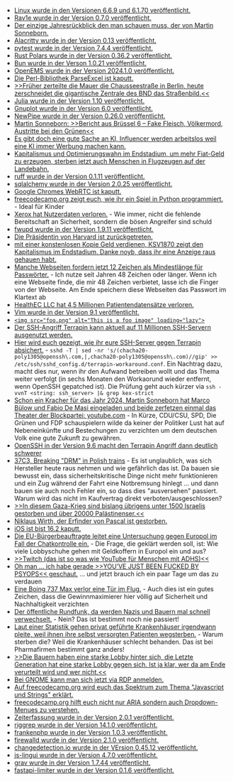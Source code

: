 * [Linux wurde in den Versionen 6.6.9 und 6.1.70 veröffentlicht.](https://lwn.net/Articles/956524/)
* [Rav1e wurde in der Version 0.7.0 veröffentlicht.](https://www.phoronix.com/news/Rav11-0.7)
* [Der einzige Jahresrückblick den man schauen muss, der von Martin Sonneborn.](https://martinsonneborn.de/jahresrueckblick-der-herzen/)
* [Alacritty wurde in der Version 0.13 veröffentlicht.](https://github.com/alacritty/alacritty/releases/tag/v0.13.0)
* [pytest wurde in der Version 7.4.4 veröffentlicht.](https://github.com/pytest-dev/pytest/releases/tag/7.4.4)
* [Rust Polars wurde in der Version 0.36.2 veröffentlicht.](https://github.com/pola-rs/polars/releases/tag/rs-0.36.2)
* [Bun wurde in der Verson 1.0.21 veröffentlicht.](https://github.com/oven-sh/bun/releases/tag/bun-v1.0.21)
* [OpenEMS wurde in der Version 2024.1.0 veröffentlicht.](https://github.com/OpenEMS/openems/releases/tag/2024.1.0)
* [Die Perl-Bibliothek ParseExcel ist kaputt.](https://www.linux-magazin.de/blogs/parseexcel-bibliothek-entfernter-angreifer-kann-befehle-ausfuehren/)
* [>>Früher zerteilte die Mauer die Chausseestraße in Berlin, heute zerschneidet die gigantische Zentrale des BND das Straßenbild.<<](https://netzpolitik.org/2024/bnd-eine-festung-in-berlin/)
* [Julia wurde in der Version 1.10 veröffentlicht.](https://lwn.net/Articles/956456/)
* [Gnuplot wurde in der Version 6.0 veröffentlicht.](https://lwn.net/Articles/956454/)
* [NewPipe wurde in der Version 0.26.0 veröffentlicht.](https://newpipe.net/blog/pinned/release/newpipe-0.26.0+.1/)
* [Martin Sonneborn: >>Bericht aus Brüssel 6 – Fake Fleisch, Völkermord, Austritte bei den Grünen<<](https://martinsonneborn.de/bericht-aus-bruessel-6-fake-fleisch-voelkermord-austritte-bei-den-gruenen/#)
* [Es gibt doch eine gute Sache an KI, Influencer werden arbeitslos weil eine KI immer Werbung machen kann.](http://blog.fefe.de/?ts=9b6a8fa6)
* [Kapitalismus und Optimierungswahn im Endstadium, um mehr Fiat-Geld zu erzeugen, sterben jetzt auch Menschen in Flugzeugen auf der Landebahn.](http://blog.fefe.de/?ts=9b6ac28b)
* [ruff wurde in der Version 0.1.11 veröffentlicht.](https://github.com/astral-sh/ruff/releases/tag/v0.1.11)
* [sqlalchemy wurde in der Version 2.0.25 veröffentlicht.](https://github.com/sqlalchemy/sqlalchemy/releases/tag/rel_2_0_25)
* [Google Chromes WebRTC ist kaputt.](https://www.linux-magazin.de/blogs/google-chrome-fehler-in-webrtc/)
* [freecodecamp.org zeigt euch, wie ihr ein Spiel in Python programmiert.](https://www.freecodecamp.org/news/pygame-tutorial-alien-abduction-game/) - Ideal für Kinder
* [Xerox hat Nutzerdaten verloren.](https://www.bleepingcomputer.com/news/security/xerox-says-subsidiary-xbs-us-breached-after-ransomware-gang-leaks-data/) - Wie immer, nicht die fehlende Bereitschaft an Sicherheit, sondern die bösen Angreifer sind schuld
* [fwupd wurde in der Version 1.9.11 veröffentlicht.](https://github.com/fwupd/fwupd/releases/tag/1.9.11)
* [Die Präsidentin von Harvard ist zurückgetreten.](http://blog.fefe.de/?ts=9b68d2c1)
* [mit einer konstenlosen Kopie Geld verdienen, KSV1870 zeigt den Kapitalismus im Endstadium. Danke noyb, dass ihr eine Anzeige raus gehauen habt.](https://noyb.eu/de/creditors-protection-association-earns-millions-actually-cost-free-gdpr-rights)
* [Manche Webseiten fordern jetzt 12 Zeichen als Mindestlänge für Passwörter.](https://www.bleepingcomputer.com/news/security/lastpass-now-requires-12-character-master-passwords-for-better-security/) - Ich nutze seit Jahren 48 Zeichen oder länger. Wenn ich eine Webseite finde, die mir 48 Zeichen verbietet, lasse ich die Finger von der Webseite. Am Ende speichern diese Webseiten das Passwort im Klartext ab
* [HealthEC LLC hat 4,5 Millionen Patientendatensätze verloren.](https://www.bleepingcomputer.com/news/security/data-breach-at-healthcare-tech-firm-impacts-45-million-patients/)
* [Vim wurde in der Version 9.1 veröffentlicht.](https://www.phoronix.com/news/Vim-9.1-Released)
* [`<img src="foo.png" alt="This is a foo image" loading="lazy">`](https://www.freecodecamp.org/news/how-lazy-loading-works-in-web-development/)
* [Der SSH-Angriff Terrapin kann aktuell auf 11 Millionen SSH-Servern ausgenutzt werden.](https://www.bleepingcomputer.com/news/security/nearly-11-million-ssh-servers-vulnerable-to-new-terrapin-attacks/)
* [Hier wird euch gezeigt, wie ihr eure SSH-Server gegen Terrapin absichert.](https://staex.io/blog/terrapin-attack-on-ssh-what-do-you-need-to-know) - `sshd -T | sed -nr 's/(chacha20-poly1305@openssh\.com,|,chacha20-poly1305@openssh\.com)//gip' >> /etc/ssh/sshd_config.d/terrapin-workaround.conf`. Ein Nachtrag dazu, macht dies nur, wenn ihr den Aufwand betreiben wollt und das Thema weiter verfolgt (in sechs Monaten den Workaorund wieder entfernt, wenn OpenSSH gepatched ist). Die Prüfung geht auch kürzer via `ssh -vvnT <string: ssh_server> |& grep kex-strict`
* [Schon ein Kracher für das Jahr 2024, Martin Sonneborn hat Marco Bülow und Fabio De Masi eingeladen und beide zerfetzen einmal das Theater der Blockpartei: youtube.com](https://www.youtube.com/watch?v=EA_n_TFz_3Y) - In Kürze, CDU/CSU, SPD, Die Grünen und FDP schauspielern wilde da keiner der Politiker Lust hat auf Nebeneinkünfte und Bestechungen zu verzichten um dem deutschen Volk eine gute Zukunft zu gewähren.
* [OpenSSH in der Version 9.6 macht den Terrapin Angriff dann deutlich schwerer](https://www.openssh.com/txt/release-9.6)
* [37C3, Breaking "DRM" in Polish trains](https://media.ccc.de/v/37c3-12142-breaking_drm_in_polish_trains#l=eng&t=2340) - Es ist unglaublich, was sich Hersteller heute raus nehmen und wie gefährlich das ist. Da bauen sie bewusst ein, dass sicherheitskritische Dinge nicht mehr funktionieren und ein Zug während der Fahrt eine Notbremsung hinlegt ... und dann bauen sie auch noch Fehler ein, so dass dies "ausversehen" passiert. Warum wird das nicht im Kaufvertrag direkt verboten/ausgeschlossen?
* [>>In diesem Gaza-Krieg sind bislang übrigens unter 1500 Israelis gestorben und über 20000 Palästinenser.<<](http://blog.fefe.de/?ts=9b69a4bb)
* [Niklaus Wirth, der Erfinder von Pascal ist gestorben.](http://blog.fefe.de/?ts=9b69a7ca)
* [iOS ist bist 16.2 kaputt.](https://www.schneier.com/blog/archives/2024/01/new-iphone-exploit-uses-four-zero-days.html)
* [Die EU-Bürgerbeauftragte leitet eine Untersuchung gegen Europol im Fall der Chatkontrolle ein.](https://www.patrick-breyer.de/chatkontrolle-eu-buergerbeauftragte-leitet-untersuchung-gegen-europol-ein/) - Die Frage, die geklärt werden soll, ist: Wie viele Lobbyschuhe gehen mit Geldkoffern in Europol ein und aus?
* [>>Twitch (das ist so was wie You­Tube für Men­schen mit ADHS)<<](https://tuxproject.de/blog/2024/01/ohne-hose-gegen-twitch/)
* [Oh man ... ich habe gerade >>YOU’VE JUST BEEN FUCKED BY PSYOPS<< geschaut.](https://media.ccc.de/v/37c3-12326-you_ve_just_been_fucked_by_psyops) ... und jetzt brauch ich ein paar Tage um das zu verdauen
* [Eine Boing 737 Max verlor eine Tür im Flug.](https://blog.fefe.de/?ts=9b67f83f) - Auch dies ist ein gutes Zeichen, dass die Gewinnmaximierer hier völlig auf Sicherheit und Nachhaltigkeit verzichten
* [Der öffentliche Rundfunk, da werden Nazis und Bauern mal schnell verwechselt.](https://blog.fefe.de/?ts=9b66afc2) - Nein? Das ist bestimmt noch nie passiert!
* [Laut einer Statistik gehen privat geführte Krankenhäuser irgendwann pleite, weil ihnen ihre selbst versorgten Patienten wegsterben.](https://blog.fefe.de/?ts=9b66aeef) - Warum sterben die? Weil die Krankenhäuser schlecht behanden. Das ist bei Pharmafirmen bestimmt ganz anders!
* [>>Die Bauern haben eine starke Lobby hinter sich, die Letzte Generation hat eine starke Lobby gegen sich. Ist ja klar, wer da am Ende verurteilt wird und wer nicht.<<](https://blog.fefe.de/?ts=9b692c09)
* [Bei GNOME kann man sich jetzt via RDP anmelden.](https://www.phoronix.com/news/GNOME-RDP-Remote-Login)
* [Auf freecodecamp.org wird euch das Spektrum zum Thema "Javascript und Strings" erklärt.](https://www.freecodecamp.org/news/javascript-string-handbook/)
* [freecodecamp.org hilft euch nicht nur ARIA sondern auch Dropdown-Menues zu verstehen.](https://www.freecodecamp.org/news/how-to-build-an-accessible-custom-dropdown-select-element/)
* [Zeiterfassung wurde in der Version 2.0.1 veröffentlicht.](https://github.com/urlaubsverwaltung/zeiterfassung/releases/tag/zeiterfassung-2.0.1)
* [riggrep wurde in der Version 14.1.0 veröffentlicht.](https://github.com/BurntSushi/ripgrep/releases/tag/14.1.0)
* [frankenphp wurde in der Version 1.0.3 veröffentlicht.](https://github.com/dunglas/frankenphp/releases/tag/v1.0.3)
* [firewalld wurde in der Version 2.1.0 veröffentlicht.](https://github.com/firewalld/firewalld/releases/tag/v2.1.0)
* [changedetection.io wurde in der VErsion 0.45.12 veröffentlicht.](https://github.com/dgtlmoon/changedetection.io/releases/tag/0.45.12)
* [js-lingui wurde in der Version 4.7.0 veröffentlicht.](https://github.com/lingui/js-lingui/releases/tag/v4.7.0)
* [grav wurde in der Version 1.7.44 veröffentlicht.](https://github.com/getgrav/grav/releases/tag/1.7.44)
* [fastapi-limiter wurde in der Version 0.1.6 veröffentlicht.](https://github.com/long2ice/fastapi-limiter/releases/tag/v0.1.6)
